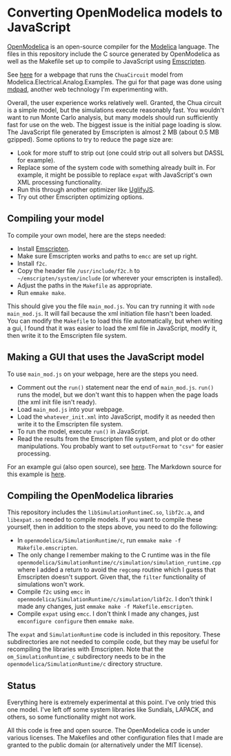 # Converting OpenModelica models to JavaScript

[OpenModelica](http://openmodelica.org) is an open-source compiler for
the [Modelica](http://modelica.org) language. The files in this
repository include the C source generated by OpenModelica as well as
the Makefile set up to compile to JavaScript using
[Emscripten](http://emscripten.org/).

See [here](http://tshort.github.io/mdpad/mdpad.html?chua.md) for a
webpage that runs the `ChuaCircuit` model from
Modelica.Electrical.Analog.Examples. The gui for that page was done
using [mdpad](http://tshort.github.io/mdpad/), another web technology
I'm experimenting with.

Overall, the user experience works relatively well. Granted, the Chua
circuit is a simple model, but the simulations execute reasonably
fast. You wouldn't want to run Monte Carlo analysis, but many models
should run sufficiently fast for use on the web. The biggest issue is
the initial page loading is slow. The JavaScript file generated by
Emscripten is almost 2 MB (about 0.5 MB gzipped). Some options to try
to reduce the page size are:

- Look for more stuff to strip out (one could strip out all solvers but
  DASSL for example).
- Replace some of the system code with something already built in. For
  example, it might be possible to replace `expat` with JavaScript's
  own XML processing functionality.
- Run this through another optimizer like
  [UglifyJS](http://lisperator.net/uglifyjs/).
- Try out other Emscripten optimizing options.

## Compiling your model

To compile your own model, here are the steps needed:

- Install [Emscripten](http://emscripten.org/).
- Make sure Emscripten works and paths to `emcc` are set up right.
- Install `f2c`.
- Copy the header file `/usr/include/f2c.h` to
  `~/emscripten/system/include` (or wherever your emscripten is installed).
- Adjust the paths in the `Makefile` as appropriate.
- Run `emmake make`.

This should give you the file `main_mod.js`. You can try running it
with `node main_mod.js`. It will fail because the xml initiation file
hasn't been loaded. You can modify the `Makefile` to load this file
automatically, but when writing a gui, I found that it was easier to
load the xml file in JavaScript, modify it, then write it to the
Emscripten file system.

## Making a GUI that uses the JavaScript model

To use `main_mod.js` on your webpage, here are the steps you need. 

- Comment out the `run()` statement near the end of `main_mod.js`.
  `run()` runs the model, but we don't want this to happen when the
  page loads (the xml init file isn't ready).
- Load `main_mod.js` into your webpage.
- Load the `whatever_init.xml` into JavaScript, modify it as needed
  then write it to the Emscripten file system.
- To run the model, execute `run()` in JavaScript. 
- Read the results from the Emscripten file system, and plot or do
  other manipulations. You probably want to set `outputFormat` to
  `"csv"` for easier processing.

For an example gui (also open source), see
[here](http://tshort.github.io/mdpad/mdpad.html?chua.md). The Markdown
source for this example is
[here](http://tshort.github.io/mdpad/chua.md). 

## Compiling the OpenModelica libraries

This repository includes the `libSimulationRuntimeC.so`, `libf2c.a`, and
`libexpat.so` needed to compile models. If you want to compile these
yourself, then in addition to the steps above, you need to do the
following:

- In `openmodelica/SimulationRuntime/c`, run `emmake make -f
  Makefile.emscripten`. 
- The only change I remember making to the C runtime was in the file
  `openmodelica/SimulationRuntime/c/simulation/simulation_runtime.cpp`
  where I added a return to avoid the `regcomp` routine which I guess
  that Emscripten doesn't support. Given that, the `filter`
  functionality of simulations won't work.
- Compile `f2c` using `emcc` in
  `openmodelica/SimulationRuntime/c/simulation/libf2c`. I don't think
  I made any changes, just `emmake make -f Makefile.emscripten`.
- Compile `expat` using `emcc`. I don't think I made any changes,
  just `emconfigure configure` then `emmake make`. 

The `expat` and `SimulationRuntime` code is included in this
repository. These subdirectories are not needed to compile code, but
they may be useful for recompiling the libraries with Emscripten. Note
that the `om_SimulationRuntime_c` subdirectory needs to be in the
`openmodelica/SimulationRuntime/c` directory structure.

## Status

Everything here is extremely experimental at this point. I've only
tried this one model. I've left off some system libraries like
Sundials, LAPACK, and others, so some functionality might not work.

All this code is free and open source. The OpenModelica code is under
various licenses. The Makefiles and other configuration files that I
made are granted to the public domain (or alternatively under the MIT
license). 
